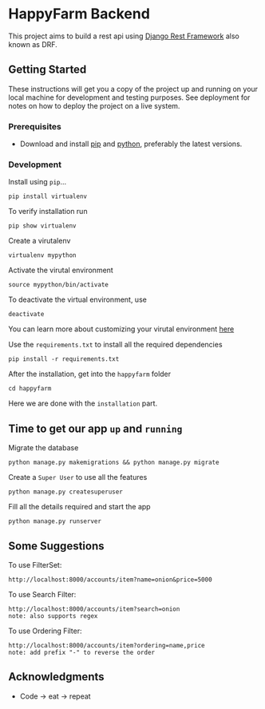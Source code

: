 # HappyFarm Backend

This project aims to build a rest api using [Django Rest Framework](https://www.django-rest-framework.org/) also known as DRF.

## Getting Started

These instructions will get you a copy of the project up and running on your local machine for development and testing purposes. See deployment for notes on how to deploy the project on a live system.

### Prerequisites

* Download and install [pip](https://pip.pypa.io/en/stable/installing/) and [python](https://www.python.org/downloads/), preferably the latest versions.

### Development

Install using `pip`...

    pip install virtualenv

To verify installation run

    pip show virtualenv

Create a virutalenv

    virtualenv mypython

Activate the virutal environment

    source mypython/bin/activate

To deactivate the virtual environment, use

    deactivate

You can learn more about customizing your virutal environment [here](https://virtualenvwrapper.readthedocs.io/en/latest/command_ref.html#controlling-the-active-environment)

Use the `requirements.txt` to install all the required dependencies

    pip install -r requirements.txt

After the installation, get into the `happyfarm` folder

    cd happyfarm

Here we are done with the `installation` part.

## Time to get our app `up` and `running`

Migrate the database

    python manage.py makemigrations && python manage.py migrate

Create a `Super User` to use all the features

    python manage.py createsuperuser

Fill all the details required and start the app

    python manage.py runserver

## Some Suggestions

To use FilterSet:

    http://localhost:8000/accounts/item?name=onion&price=5000

To use Search Filter:

    http://localhost:8000/accounts/item?search=onion
    note: also supports regex

To use Ordering Filter:

    http://localhost:8000/accounts/item?ordering=name,price
    note: add prefix "-" to reverse the order

## Acknowledgments

* Code -> eat -> repeat
